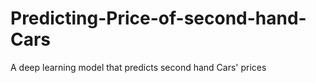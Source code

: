 # Predicting-Price-of-second-hand-Cars
A deep learning model that predicts second hand Cars' prices  
